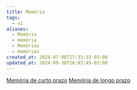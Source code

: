 ```yaml
---
title: Memória
tags:
  - v1
aliases:
  - Memória
  - memória
  - Memórias
  - memórias
created_at: 2024-07-08T17:33:33-03:00
updated_at: 2024-09-30T20:03:45-03:00
---
```


[Memória de curto prazo](../../../../atomos/2024/07/12/Memoria_de_curto_prazo.md)
[Memória de longo prazo](Memoria_de_longo_prazo.md)